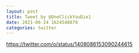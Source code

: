 ```yaml
--- 
layout: post 
title: Tweet by @OneClickYouDie1 
date: 2021-06-24 1624548879 
categories: twitter 
--- 
```

https://twitter.com/o/status/1408086153090244615